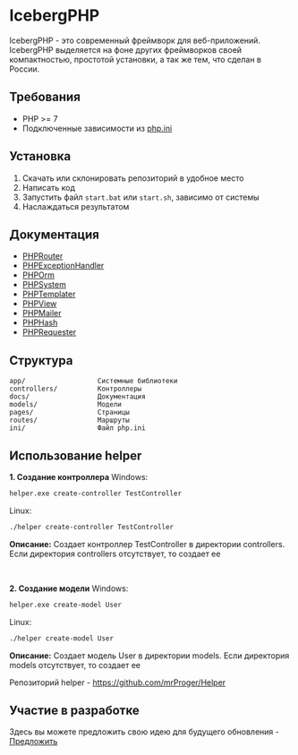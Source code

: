 # IcebergPHP
IcebergPHP - это современный фреймворк для веб-приложений. IcebergPHP выделяется на фоне других фреймворков своей компактностью, простотой установки, а так же тем, что сделан в России.
## Требования
- PHP >= 7
- Подключенные зависимости из [php.ini](ini/php.ini)
## Установка
1) Скачать или склонировать репозиторий в удобное место
2) Написать код
3) Запустить файл ```start.bat``` или ```start.sh```, зависимо от системы
4) Наслаждаться результатом
## Документация
- [PHPRouter](docs/PHPRouter.md)
- [PHPExceptionHandler](docs/PHPExceptionHandler.md)
- [PHPOrm](docs/PHPOrm.md)
- [PHPSystem](docs/PHPSystem.md)
- [PHPTemplater](docs/PHPTemplater.md)
- [PHPView](docs/PHPView.md)
- [PHPMailer](docs/PHPMailer.md)
- [PHPHash](docs/PHPHash.md)
- [PHPRequester](docs/PHPRequester.md)
## Структура
```
app/                  Системные библиотеки   
controllers/          Контроллеры
docs/                 Документация
models/               Модели
pages/                Страницы
routes/               Маршруты
ini/                  Файл php.ini
```
## Использование helper
**1. Создание контроллера**
Windows:
```sh
helper.exe create-controller TestController
```
Linux:
```sh
./helper create-controller TestController
```

**Описание:** Создает контроллер TestController в директории controllers. Если директория controllers отсутствует, то создает ее

<br>

**2. Создание модели**
Windows:
```sh
helper.exe create-model User
```
Linux:
```sh
./helper create-model User
```

**Описание:** Создает модель User в директории models. Если директория models отсутствует, то создает ее

Репозиторий helper - https://github.com/mrProger/Helper

## Участие в разработке
Здесь вы можете предложить свою идею для будущего обновления - [Предложить](https://github.com/mrProger/IcebergPHP/issues/1)